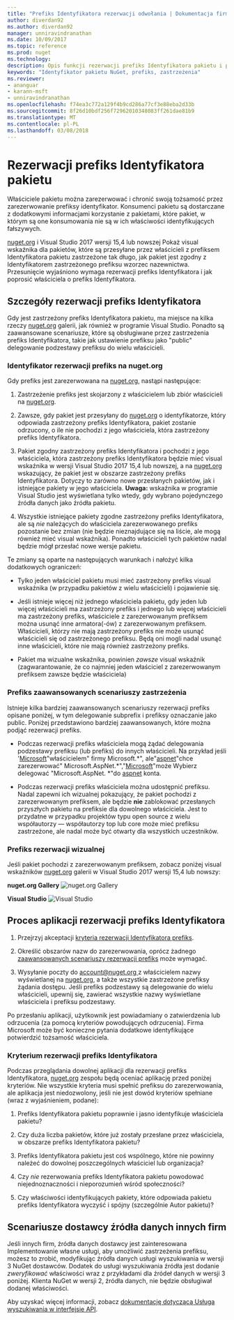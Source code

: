 ```yaml
---
title: "Prefiks Identyfikatora rezerwacji odwołania | Dokumentacja firmy Microsoft"
author: diverdan92
ms.author: diverdan92
manager: unniravindranathan
ms.date: 10/09/2017
ms.topic: reference
ms.prod: nuget
ms.technology: 
description: Opis funkcji rezerwacji prefiks Identyfikatora pakietu i przewodnik autora.
keywords: "Identyfikator pakietu NuGet, prefiks, zastrzeżenia"
ms.reviewer:
- ananguar
- karann-msft
- unniravindranathan
ms.openlocfilehash: f74ea3c772a129f4b9cd286a77cf3e88eba2d33b
ms.sourcegitcommit: 8f26d10bdf256f72962010348083ff261dae81b9
ms.translationtype: MT
ms.contentlocale: pl-PL
ms.lasthandoff: 03/08/2018
---
```

# <a name="package-id-prefix-reservation"></a>Rezerwacji prefiks Identyfikatora pakietu

Właściciele pakietu można zarezerwować i chronić swoją tożsamość przez zarezerwowanie prefiksy identyfikator. Konsumenci pakietu są dostarczane z dodatkowymi informacjami korzystanie z pakietami, które pakiet, w którym są one konsumowania nie są w ich właściwości identyfikujących fałszywych. 

[nuget.org](https://www.nuget.org/) i Visual Studio 2017 wersji 15,4 lub nowszej Pokaż visual wskaźnika dla pakietów, które są przesyłane przez właścicieli z prefiksem Identyfikatora pakietu zastrzeżone tak długo, jak pakiet jest zgodny z Identyfikatorem zastrzeżonego prefiksu wzorzec nazewnictwa. Przesunięcie wyjaśniono wymaga rezerwacji prefiks Identyfikatora i jak poprosić właściciela o prefiks Identyfikatora.

## <a name="id-prefix-reservation-details"></a>Szczegóły rezerwacji prefiks Identyfikatora

Gdy jest zastrzeżony prefiks Identyfikatora pakietu, ma miejsce na kilka rzeczy [nuget.org](https://www.nuget.org/) galerii, jak również w programie Visual Studio. Ponadto są zaawansowane scenariusze, które są obsługiwane przez zastrzeżenia prefiks Identyfikatora, takie jak ustawienie prefiksu jako "public" delegowanie podzestawy prefiksu do wielu właścicieli.

### <a name="id-prefix-reservation-on-nugetorg"></a>Identyfikator rezerwacji prefiks na nuget.org

Gdy prefiks jest zarezerwowana na [nuget.org](https://www.nuget.org/), nastąpi następujące:

1. Zastrzeżenie prefiks jest skojarzony z właścicielem lub zbiór właścicieli na [nuget.org](https://www.nuget.org/).

1. Zawsze, gdy pakiet jest przesyłany do [nuget.org](https://www.nuget.org/) o identyfikatorze, który odpowiada zastrzeżony prefiks Identyfikatora, pakiet zostanie odrzucony, o ile nie pochodzi z jego właściciela, która zastrzeżony prefiks Identyfikatora.

1. Pakiet zgodny zastrzeżony prefiks Identyfikatora i pochodzi z jego właściciela, która zastrzeżony prefiks Identyfikatora będzie mieć visual wskaźnika w wersji Visual Studio 2017 15,4 lub nowszej, a na [nuget.org](https://www.nuget.org/) wskazujący, że pakiet jest w obszarze zastrzeżony prefiks Identyfikatora. Dotyczy to zarówno nowe przesłanych pakietów, jak i istniejące pakiety w jego właściciela. **Uwaga:** wskaźnika w programie Visual Studio jest wyświetlana tylko wtedy, gdy wybrano pojedynczego źródła danych jako źródła pakietu.

1. Wszystkie istniejące pakiety zgodne zastrzeżony prefiks Identyfikatora, ale są *nie* należących do właściciela zarezerwowanego prefiks pozostanie bez zmian (nie będzie nieznajdujące się na liście, ale mogą również mieć visual wskaźnika). Ponadto właścicieli tych pakietów nadal będzie mógł przesłać nowe wersje pakietu.

Te zmiany są oparte na następujących warunkach i nałożyć kilka dodatkowych ograniczeń:

- Tylko jeden właściciel pakietu musi mieć zastrzeżony prefiks visual wskaźnika (w przypadku pakietów z wielu właścicieli) i pojawienie się.

- Jeśli istnieje więcej niż jednego właściciela pakietu, gdy jeden lub więcej właścicieli ma zastrzeżony prefiks i jednego lub więcej właścicieli ma zastrzeżony prefiks, właściciele z zarezerwowanym prefiksem można usunąć inne armatora(-ów) z zarezerwowanym prefiksem. Właścicieli, którzy nie mają zastrzeżony prefiks nie może usunąć właścicieli się od zastrzeżonego prefiksu. Będą oni mogli nadal usunąć inne właścicieli, które nie mają również zastrzeżony prefiks.

- Pakiet ma wizualne wskaźnika, powinien *zawsze* visual wskaźnik (zagwarantowanie, że co najmniej jeden właściciel z zarezerwowanym prefiksem zawsze będzie właściciela)

### <a name="advanced-prefix-reservation-scenarios"></a>Prefiks zaawansowanych scenariuszy zastrzeżenia

Istnieje kilka bardziej zaawansowanych scenariuszy rezerwacji prefiks opisane poniżej, w tym delegowanie subprefix i prefiksy oznaczanie jako public. Poniżej przedstawiono bardziej zaawansowanych, które można podjąć rezerwacji prefiks. 

- Podczas rezerwacji prefiks właściciela mogą żądać delegowania podzestawy prefiksu (lub prefiks) do innych właścicieli. Na przykład jeśli '[Microsoft](https://www.nuget.org/profiles/microsoft)"właścicielem" firmy Microsoft.\*", ale"[aspnet](https://www.nuget.org/profiles/aspnet)"chce zarezerwować" Microsoft.AspNet.\*","[Microsoft](https://www.nuget.org/profiles/microsoft)"może Wybierz delegować "Microsoft.AspNet. \*"do [aspnet](https://www.nuget.org/profiles/aspnet) konta.

- Podczas rezerwacji prefiks właściciela można udostępnić prefiksu. Nadal zapewni ich wizualnej pokazujący, że pakiet pochodzi z zarezerwowanym prefiksem, ale będzie **nie** zablokować przesłanych przyszłych pakietu na prefiksie dla dowolnego właściciela. Jest to przydatne w przypadku projektów typu open source z wielu współautorzy — współautorzy top lub core może mieć prefiksu zastrzeżone, ale nadal może być otwarty dla wszystkich uczestników. 

### <a name="prefix-reservation-visual-indicator"></a>Prefiks rezerwacji wizualnej

Jeśli pakiet pochodzi z zarezerwowanym prefiksem, zobacz poniżej visual wskaźników [nuget.org](https://www.nuget.org/) galerii w Visual Studio 2017 wersji 15,4 lub nowszy:

**nuget.org Gallery**
![nuget.org Gallery](media/nuget-gallery-reserved-prefix.png)

**Visual Studio**
![Visual Studio](media/visual-studio-reserved-prefix.png)

## <a name="id-prefix-reservation-application-process"></a>Proces aplikacji rezerwacji prefiks Identyfikatora

1. Przejrzyj akceptacji [kryteria rezerwacji Identyfikatora prefiks](#id-prefix-reservation-criteria).

1. Określić obszarów nazw do zarezerwowania, oprócz żadnego [zaawansowanych scenariuszy rezerwacji prefiks](#advanced-prefix-reservation-scenarios) może wymagać.

1. Wysyłanie poczty do [ account@nuget.org ](mailto:account@nuget.org) z właścicielem nazwy wyświetlanej na [nuget.org](https://www.nuget.org/), a także wszystkie zastrzeżone prefiksy żądania dostępu. Jeśli prefiks podzestawy są delegowanie do wielu właścicieli, upewnij się, zawierać wszystkie nazwy wyświetlane właściciela i prefiksu podzestawy.

Po przesłaniu aplikacji, użytkownik jest powiadamiany o zatwierdzenia lub odrzucenia (za pomocą kryteriów powodujących odrzucenia). Firma Microsoft może być konieczne pytania dodatkowe identyfikujące potwierdzić tożsamość właściciela.

### <a name="id-prefix-reservation-criteria"></a>Kryterium rezerwacji prefiks Identyfikatora

Podczas przeglądania dowolnej aplikacji dla rezerwacji prefiks Identyfikatora, [nuget.org](https://www.nuget.org/) zespołu będą oceniać aplikację przed poniżej kryteriów. Nie wszystkie kryteria musi spełnić prefiksu do zarezerwowania, ale aplikacja jest niedozwolony, jeśli nie jest dowód kryteriów spełniane (wraz z wyjaśnieniem, podane):

1. Prefiks Identyfikatora pakietu poprawnie i jasno identyfikuje właściciela pakietu?

1. Czy duża liczba pakietów, które już zostały przesłane przez właściciela, w obszarze prefiks Identyfikatora pakietu?

1. Prefiks Identyfikatora pakietu jest coś wspólnego, które nie powinny należeć do dowolnej poszczególnych właściciel lub organizacja?

1. Czy *nie* rezerwowania prefiks Identyfikatora pakietu powodować niejednoznaczności i nieporozumień wśród społeczności?

1. Czy właściwości identyfikujących pakiety, które odpowiada pakietu prefiks Identyfikatora wyczyść i spójny (szczególnie Autor pakietu)?

## <a name="third-party-feed-provider-scenarios"></a>Scenariusze dostawcy źródła danych innych firm

Jeśli innych firm, źródła danych dostawcy jest zainteresowana Implementowanie własne usługi, aby umożliwić zastrzeżenia prefiksu, możesz to zrobić, modyfikując źródła danych usługi wyszukiwania w wersji 3 NuGet dostawców. Dodatek do usługi wyszukiwania źródła jest dodanie *zweryfikować* właściwości wraz z przykładami dla źródeł danych w wersji 3 poniżej. Klienta NuGet w wersji 2, źródła danych, nie będzie obsługiwał dodanej właściwości.

Aby uzyskać więcej informacji, zobacz [dokumentację dotyczącą Usługa wyszukiwania w interfejsie API](../api/search-query-service-resource.md).
